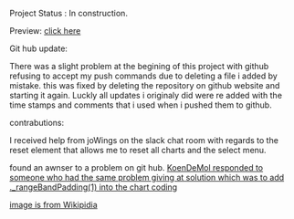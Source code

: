 Project Status : In construction.

Preview: <a href="https://preview.c9users.io/danielhayes/milestone-project-2/index.html?_c9_id=livepreview1&_c9_host=https://ide.c9.io" target="_blank">
click here</a>

Git hub update:

There was a slight problem at the begining of this project with github refusing to accept my push commands due to deleting a file i added by mistake.
this was fixed by deleting the repository on github website and starting it again. Luckly all updates i originaly did were re added with the time stamps 
and comments that i used when i pushed them to github.

contrabutions:

I received help from joWings on the slack chat room with regards to the reset element that allows me to reset all charts and the select menu.

found an awnser to a problem on git hub. <a href="https://github.com/KoenDeMol">KoenDeMol responded to someone who had the same problem giving
at solution which was to add ._rangeBandPadding(1) into the chart coding

image is from Wikipidia